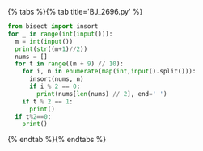 {% tabs %}{% tab title='BJ_2696.py' %}

```py
from bisect import insort
for _ in range(int(input())):
  m = int(input())
  print(str((m+1)//2))
  nums = []
  for t in range((m + 9) // 10):
    for i, n in enumerate(map(int,input().split())):
      insort(nums, n)
      if i % 2 == 0:
        print(nums[len(nums) // 2], end=' ')
    if t % 2 == 1:
      print()
  if t%2==0:
    print()
```

{% endtab %}{% endtabs %}
